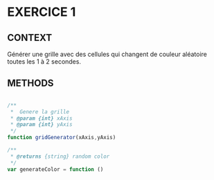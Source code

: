 # EXERCICE 1

## CONTEXT 

Générer une grille avec des cellules qui changent de couleur aléatoire toutes les 1 à 2 secondes.

## METHODS


```javascript 

/**
 *  Genere la grille
 * @param {int} xAxis 
 * @param {int} yAxis 
 */
function gridGenerator(xAxis,yAxis)

/**
 * @returns {string} random color
 */
var generateColor = function ()
```